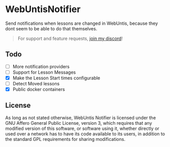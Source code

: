 # WebUntisNotifier

Send notifications when lessons are changed in WebUntis, because they dont seem to be able to do that themselves.

> For support and feature requests, [join my discord](https://discord.com/invite/qETwkZWZrf)!

## Todo
- [ ] More notification providers
- [ ] Support for Lesson Messages
- [x] Make the Lesson Start times configurable
- [ ] Detect Moved lessons
- [x] Public docker containers

## License

As long as not stated otherwise, WebUntis Notifier is licensed under the GNU Affero General Public 
License, version 3, which requires that any modified version of this software, or software using it,
whether directly or used over a network has to have its code available to its users, in addition to 
the standard GPL requirements for sharing modifications.

